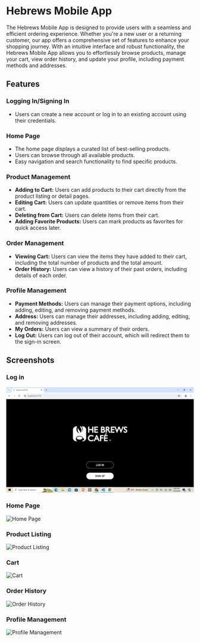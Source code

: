 # Hebrews Mobile App

The Hebrews Mobile App is designed to provide users with a seamless and efficient ordering experience. Whether you're a new user or a returning customer, our app offers a comprehensive set of features to enhance your shopping journey. With an intuitive interface and robust functionality, the Hebrews Mobile App allows you to effortlessly browse products, manage your cart, view order history, and update your profile, including payment methods and addresses.

## Features

### Logging In/Signing In
- Users can create a new account or log in to an existing account using their credentials.

### Home Page
- The home page displays a curated list of best-selling products.
- Users can browse through all available products.
- Easy navigation and search functionality to find specific products.

### Product Management
- **Adding to Cart:** Users can add products to their cart directly from the product listing or detail pages.
- **Editing Cart:** Users can update quantities or remove items from their cart.
- **Deleting from Cart:** Users can delete items from their cart.
- **Adding Favorite Products:** Users can mark products as favorites for quick access later.

### Order Management
- **Viewing Cart:** Users can view the items they have added to their cart, including the total number of products and the total amount.
- **Order History:** Users can view a history of their past orders, including details of each order.

### Profile Management
- **Payment Methods:** Users can manage their payment options, including adding, editing, and removing payment methods.
- **Address:** Users can manage their addresses, including adding, editing, and removing addresses.
- **My Orders:** Users can view a summary of their orders.
- **Log Out:** Users can log out of their account, which will redirect them to the sign-in screen.

## Screenshots
### Log in
![Log in](https://github.com/rdvncntdlg/HeBrewsMobileApp/raw/8e12c00344947261c0fbfe05c1d975203a58e9f6/log_in.jfif)

### Home Page
![Home Page](https://github.com/your_username/your_repo/raw/main/he_brew/home_page/jfif)

### Product Listing
![Product Listing](https://i.imgur.com/product_listing_image.png)

### Cart
![Cart](https://i.imgur.com/cart_image.png)

### Order History
![Order History](https://i.imgur.com/order_history_image.png)

### Profile Management
![Profile Management](https://i.imgur.com/profile_management_image.png)

